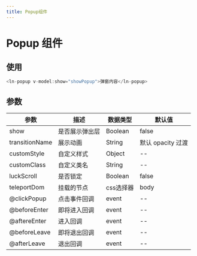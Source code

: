 ```yaml
---
title: Popup组件
---
```


# Popup 组件

## 使用

```javascript
<ln-popup v-model:show="showPopup">弹窗内容</ln-popup>
```

## 参数

| 参数          | 描述    | 数据类型    | 默认值           |
| -------------- | -------------- | ------- | ----------------- |
| show           | 是否展示弹出层 | Boolean | false             |
| transitionName | 展示动画       | String  | 默认 opacity 过渡 |
| customStyle    | 自定义样式     | Object  | --                |
| customClass    | 自定义类名     | String  | --                |
| luckScroll     | 是否锁定       | Boolean | false             |
| teleportDom     | 挂载的节点       | css选择器 | body            |
| @clickPopup    | 点击事件回调   | event   | --                |
| @beforeEnter   | 即将进入回调   | event   | --                |
| @aftereEnter   | 进入回调       | event   | --                |
| @beforeLeave   | 即将退出回调   | event   | --                |
| @afterLeave    | 退出回调       | event   | --                |
